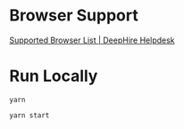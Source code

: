 # Browser Support
[Supported Browser List \| DeepHire Helpdesk](https://help.deephire.com/supportedBrowsers)

# Run Locally
`yarn`

`yarn start`
